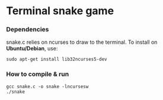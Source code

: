 # Terminal snake game

### Dependencies

snake.c relies on ncurses to draw to the terminal. To install on <b>Ubuntu/Debian</b>, use:

```
sudo apt-get install lib32ncurses5-dev
```

### How to compile & run

```
gcc snake.c -o snake -lncursesw
./snake
```
